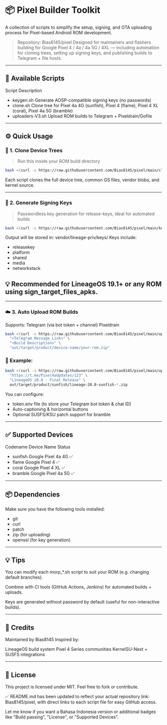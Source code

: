 # 📦 Pixel Builder Toolkit

A collection of scripts to simplify the setup, signing, and OTA uploading process for Pixel-based Android ROM development.

> Repository: Bias8145/pixel
Designed for maintainers and flashers building for Google Pixel 4 / 4a / 4a 5G / 4XL — including automation for cloning trees, setting up signing keys, and publishing builds to Telegram + file hosts.

---

## 📁 Available Scripts

Script	Description
- keygen.sh	Generate AOSP-compatible signing keys (no passwords)
- clone.sh Clone tree for Pixel 4a 4G (sunfish), Pixel 4 (flame), Pixel 4 XL (coral), Pixel 4a 5G (bramble)
- uploaders-V3.sh	Upload ROM builds to Telegram + Pixeldrain/Gofile



---

## ⚙️ Quick Usage
### 🧬 1. Clone Device Trees
> Run this inside your ROM build directory
```bash
bash <(curl -s https://raw.githubusercontent.com/Bias8145/pixel/main/clone.sh)
```
Each script clones the full device tree, common GS files, vendor blobs, and kernel source.

---

### 🔐 2. Generate Signing Keys
> Passwordless key generation for release-keys, ideal for automated builds
```bash
bash <(curl -s https://raw.githubusercontent.com/Bias8145/pixel/main/keygen.sh)
```

Output will be stored in:
vendor/lineage-priv/keys/
Keys include:
- releasekey
- platform
- shared
- media
- networkstack


## 💡 Recommended for LineageOS 19.1+ or any ROM using sign_target_files_apks.

---

### ☁️ 3. Auto Upload ROM Builds
Supports:
Telegram (via bot token + channel)
Pixeldrain
```bash
bash <(curl -s https://raw.githubusercontent.com/Bias8145/pixel/main/uploaders-V3.sh) \
  "<Telegram_Message_Link>" \
  "<Build Description>" \
  "out/target/product/device-name/your-rom.zip"
```
### 📌 Example:
```bash
bash <(curl -s https://raw.githubusercontent.com/Bias8145/pixel/main/uploaders-V3.sh) \
  "https://t.me/Pixel4aUpdates/123" \
  "LineageOS 20.0 - Final Release" \
  out/target/product/sunfish/lineage-20.0-sunfish-*.zip
```
You can configure:
- token.env file (to store your Telegram bot token & chat ID)
- Auto-captioning & horizontal buttons
- Optional SUSFS/KSU patch support for bramble

---

## ✅ Supported Devices

Codename	Device Name	Status

- sunfish	Google Pixel 4a 4G	✅
- flame	Google Pixel 4	✅
- coral	Google Pixel 4 XL	✅
- bramble	Google Pixel 4a 5G	✅

---

## 📦 Dependencies

Make sure you have the following tools installed:
- git
- curl
- patch
- zip (for uploading)
- openssl (for key generation)

---

## 💡 Tips

You can modify each morp_*.sh script to suit your ROM (e.g. changing default branches).

Combine with CI tools (GitHub Actions, Jenkins) for automated builds + uploads.

Keys are generated without password by default (useful for non-interactive builds).



---

## 📣 Credits

Maintained by Bias8145
Inspired by:

LineageOS build system
Pixel 4 Series communities
KernelSU-Next + SUSFS integrations

---

## 📄 License

This project is licensed under MIT. Feel free to fork or contribute.

✅ README.md has been updated to reflect your actual repository link: Bias8145/pixel, with direct links to each script file for easy GitHub access.

Let me know if you want a Bahasa Indonesia version or additional badges like "Build passing", "License", or "Supported Devices".
